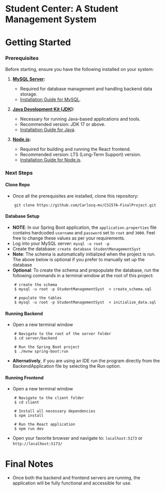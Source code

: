 # Student Center: A Student Management System 

# Getting Started
### Prerequisites 
Before starting, ensure you have the following installed on your system:

1. **[MySQL Server](https://dev.mysql.com/downloads/mysql/):**
   - Required for database management and handling backend data storage.
   - [Installation Guide for MySQL](https://dev.mysql.com/doc/refman/8.0/en/installing.html).

2. **[Java Development Kit (JDK)](https://www.oracle.com/java/technologies/downloads/):**
   - Necessary for running Java-based applications and tools.
   - Recommended version: JDK 17 or above.
   - [Installation Guide for Java](https://docs.oracle.com/en/java/javase/17/install/overview-jdk-installation.html).
3. **[Node.js](https://nodejs.org/):**
   - Required for building and running the React frontend.
   - Recommended version: LTS (Long-Term Support) version.
   - [Installation Guide for Node.js](https://nodejs.org/en/download/).



### Next Steps
#### Clone Repo
- Once all the prerequisites are installed, clone this repository:
```shell
    git clone https://github.com/Carlosq-mv/CS157A-FinalProject.git
```

#### Database Setup
- **NOTE**: In our Spring Boot application, the `application.properties` file contains hardcoded `username` and `password` set to `root` and `3000`. Feel free to change these values as per your requirements.
- Log into your MySQL server: `mysql -u root -p`
- Create the database: `create database StudentManagementSyst`
- **Note**: The schema is automatically initialized when the project is run. The above below is optional if you prefer to manually set up the database
- **Optional**: To create the schema and prepopulate the database, run the following commands in a terminal window at the root of this project:
```shell
    # create the schema
    $ mysql -u root -p StudentManagementSyst  < create_schema.sql  

    # populate the tables
    $ mysql -u root -p StudentManagementSyst  < initialize_data.sql
``` 
#### Running Backend
- Open a new terminal window
```shell
    # Navigate to the root of the server folder
    $ cd server/backend

    # Run the Spring Boot project
    $ ./mvnw spring-boot:run 
```
- **Alternatively**, if you are using an IDE run the program directly from the BackendApplication file by selecting the Run option.

#### Running Frontend
- Open a new terminal window
```shell
    # Navigate to the client folder
    $ cd client

    # Install all necessary dependencies
    $ npm install

    # Run the React application
    $ npm run dev
```
- Open your favorite browser and navigate to: `localhost:5173` or `http://localhost:5173/`

# Final Notes
- Once both the backend and frontend servers are running, the application will be fully functional and accessible for use.
